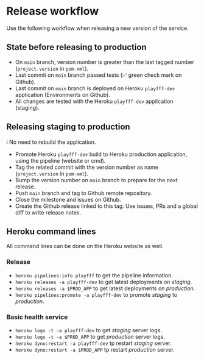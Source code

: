 # Release workflow

Use the following workflow when releasing a new version of the service.

## State before releasing to production

- On `main` branch, version number is greater than the last tagged number (`project.version` in `pom-xml`). 
- Last commit on `main` branch passed tests (✅ green check mark on Github).
- Last commit on `main` branch is deployed on Heroku `playfff-dev` application (Environments on Github).
- All changes are tested with the Heroku `playfff-dev` application (staging).


## Releasing staging to production

ℹ️ No need to rebuild the application.

- Promote Heroku `playfff-dev` build to Heroku production application, using the pipeline (website or cmd).
- Tag the related commit with the version number as name (`project.version` in `pom-xml`).
- Bump the version number on `main` branch to prepare for the next release.
- Push `main` branch and tag to Github remote repository.
- Close the milestone and issues on Github.
- Create the Github release linked to this tag. Use issues, PRs and a global diff to write release notes.

## Heroku command lines

All command lines can be done on the Heroku website as well.

### Release
- `heroku pipelines:info playfff` to get the pipeline information.
- `heroku releases -a playfff-dev` to get latest deployments on *staging*.
- `heroku releases -a $PROD_APP` to get latest deployments on *production*.
- `heroku pipelines:promote -a playfff-dev` to promote *staging* to *production*.

### Basic health service
- `heroku logs -t -a playfff-dev` to get *staging* server logs.
- `heroku logs -t -a $PROD_APP` to get *production* server logs.
- `heroku dyno:restart -a playfff-dev` tp restart *staging* server.
- `heroku dyno:restart -a $PROD_APP` tp restart *production* server.